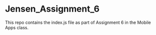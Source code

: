 # Jensen_Assignment_6

This repo contains the index.js file as part of Assignment 6 in the Mobile Apps class.
